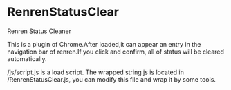 RenrenStatusClear
=================

Renren Status Cleaner

This is a plugin of Chrome.After loaded,it can appear an entry in the navigation bar of renren.If you click and confirm, all of status will be cleared automatically.


/js/script.js is a load script. The wrapped string js is located in /RenrenStatusClear.js, you can modify this file and wrap it by some tools.
